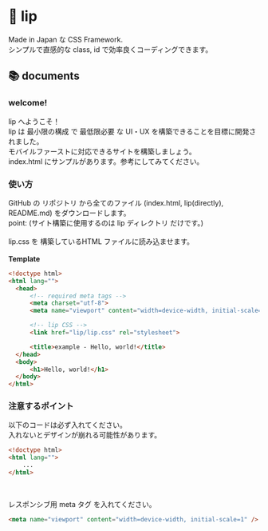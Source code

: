 # 💄 lip
 Made in Japan な CSS Framework.  
 シンプルで直感的な class, id で効率良くコーディングできます。  
 
## 📚 documents
 ### welcome!
  lip へようこそ！  
  lip は 最小限の構成 で 最低限必要 な UI・UX を構築できることを目標に開発されました。  
  モバイルファーストに対応できるサイトを構築しましょう。  
  index.html にサンプルがあります。参考にしてみてください。  

 ### 使い方
  GitHub の リポジトリ から全てのファイル (index.html, lip(directly), README.md) をダウンロードします。  
  point: (サイト構築に使用するのは lip ディレクトリ だけです。)  
  <br>
  lip.css を 構築しているHTML ファイルに読み込ませます。  
  <br>
  <b>Template</b>
  ``` html
  <!doctype html>
  <html lang="">
    <head>
        <!-- required meta tags -->
        <meta charset="utf-8">
        <meta name="viewport" content="width=device-width, initial-scale=1">

        <!-- lip CSS -->
        <link href="lip/lip.css" rel="stylesheet">

        <title>example - Hello, world!</title>
    </head>
    <body>
        <h1>Hello, world!</h1>
    </body>
  </html>
  ```

  ### 注意するポイント
  以下のコードは必ず入れてください。  
  入れないとデザインが崩れる可能性があります。

  ``` html
  <!doctype html>
  <html lang="">
      ...
  </html>
  ```
  <br>

  レスポンシブ用 meta タグ を入れてください。

  ```html
  <meta name="viewport" content="width=device-width, initial-scale=1" />
  ```

